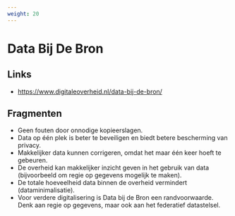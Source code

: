 ```yaml
---
weight: 20
---
```


# Data Bij De Bron

## Links
- https://www.digitaleoverheid.nl/data-bij-de-bron/

## Fragmenten
- Geen fouten door onnodige kopieerslagen.
- Data op één plek is beter te beveiligen en biedt betere bescherming van privacy.
- Makkelijker data kunnen corrigeren, omdat het maar één keer hoeft te gebeuren.
- De overheid kan makkelijker inzicht geven in het gebruik van data (bijvoorbeeld om regie op gegevens mogelijk te maken).
- De totale hoeveelheid data binnen de overheid vermindert (dataminimalisatie).
- Voor verdere digitalisering is Data bij de Bron een randvoorwaarde. Denk aan regie op gegevens, maar ook aan het federatief datastelsel.
